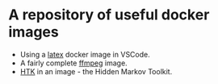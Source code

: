 # A repository of useful docker images

* Using a [latex](./latex/README.md) docker image in VSCode.
* A fairly complete [ffmpeg](./ffmpeg/README.md) image.
* [HTK](./htk/README.md) in an image - the Hidden Markov Toolkit.

